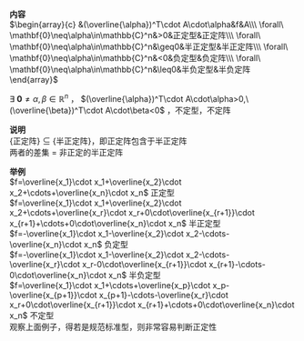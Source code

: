 **内容**    
 $\begin{array}{c}    
&(\overline{\alpha})^T\cdot A\cdot\alpha&f&A\\\    
\forall\ \mathbf{0}\neq\alpha\in\mathbb{C}^n&>0&正定型&正定阵\\\    
\forall\ \mathbf{0}\neq\alpha\in\mathbb{C}^n&\geq0&半正定型&半正定阵\\\    
\forall\ \mathbf{0}\neq\alpha\in\mathbb{C}^n&<0&负定型&负定阵\\\    
\forall\ \mathbf{0}\neq\alpha\in\mathbb{C}^n&\leq0&半负定型&半负定阵    
\end{array}$     
    
 $\exists\ \mathbf{0}\neq\alpha,\beta\in\mathbb{R}^n$ ， $(\overline{\alpha})^T\cdot A\cdot\alpha>0,\ (\overline{\beta})^T\cdot A\cdot\beta<0$ ，不定型，不定阵    
    
**说明**    
{正定阵} $\subseteq$ {半正定阵}，即正定阵包含于半正定阵    
两者的差集 $=$ 非正定的半正定阵    
    
**举例**    
 $f=\overline{x_1}\cdot x_1+\overline{x_2}\cdot x_2+\cdots+\overline{x_n}\cdot x_n$  正定型    
 $f=\overline{x_1}\cdot x_1+\overline{x_2}\cdot x_2+\cdots+\overline{x_r}\cdot x_r+0\cdot\overline{x_{r+1}}\cdot x_{r+1}+\cdots+0\cdot\overline{x_n}\cdot x_n$  半正定型    
 $f=-\overline{x_1}\cdot x_1-\overline{x_2}\cdot x_2-\cdots-\overline{x_n}\cdot x_n$  负定型    
 $f=-\overline{x_1}\cdot x_1-\overline{x_2}\cdot x_2-\cdots-\overline{x_r}\cdot x_r-0\cdot\overline{x_{r+1}}\cdot x_{r+1}-\cdots-0\cdot\overline{x_n}\cdot x_n$  半负定型    
 $f=\overline{x_1}\cdot x_1+\cdots+\overline{x_p}\cdot x_p-\overline{x_{p+1}}\cdot x_{p+1}-\cdots-\overline{x_r}\cdot x_r+0\cdot\overline{x_{r+1}}\cdot x_{r+1}+\cdots+0\cdot\overline{x_n}\cdot x_n$  不定型    
观察上面例子，得若是规范标准型，则非常容易判断正定性    
